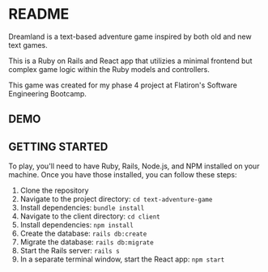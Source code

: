 # README

Dreamland is a text-based adventure game inspired by both old and new text games.

This is a Ruby on Rails and React app that utilizies a minimal frontend but complex game logic within the Ruby models and controllers.

This game was created for my phase 4 project at Flatiron's Software Engineering Bootcamp.

## DEMO


## GETTING STARTED

To play, you'll need to have Ruby, Rails, Node.js, and NPM installed on your machine. Once you have those installed, you can follow these steps:

1. Clone the repository
2. Navigate to the project directory: `cd text-adventure-game`
3. Install dependencies: `bundle install`
4. Navigate to the client directory: `cd client`
5. Install dependencies: `npm install`
6. Create the database: `rails db:create`
7. Migrate the database: `rails db:migrate`
8. Start the Rails server: `rails s`
9. In a separate terminal window, start the React app: `npm start`

